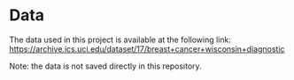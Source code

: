 # Data

The data used in this project is available at the following link:
https://archive.ics.uci.edu/dataset/17/breast+cancer+wisconsin+diagnostic

Note: the data is not saved directly in this repository.

